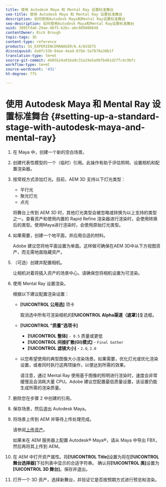 ```yaml
---
title: 使用 Autodesk Maya 和 Mental Ray 设置标准舞台
seo-title: 使用 Autodesk Maya 和 Mental Ray 设置标准舞台
description: 如何使用Autodesk Maya和Mental Ray设置标准舞台
seo-description: 如何使用Autodesk Maya和Mental Ray设置标准舞台
uuid: 3895fda6-29ae-46f5-b2bc-abc989808648
contentOwner: Rick Brough
topic-tags: 3D
content-type: reference
products: SG_EXPERIENCEMANAGER/6.4/ASSETS
discoiquuid: da8fc33b-84ae-4ead-87bb-5a7870a38b1f
translation-type: tm+mt
source-git-commit: 4b05b24a91ba9c31a19a5a96fb481d2ffc4c9bfc
workflow-type: tm+mt
source-wordcount: '431'
ht-degree: 77%

---
```



# 使用 Autodesk Maya 和 Mental Ray 设置标准舞台 {#setting-up-a-standard-stage-with-autodesk-maya-and-mental-ray}

1. 在 Maya 中，创建一个新的空白场景。
1. 创建代表性模型的一个（临时）引用。此操作有助于评估照明、设置相机和配置渲染器。

1. 按常规方式添加灯光。目前，AEM 3D 支持以下灯光类型：

   * 平行光
   * 聚光灯光
   * 点光

   将舞台上传到 AEM 3D 时，其他灯光类型会被忽略或转换为以上支持的类型之一。查看资产和使用内置的 Rapid Refine 渲染器进行渲染时，会使用转换后的类型。使用Maya进行渲染时，会使用原始灯光类型。

1. 如果需要，创建一个地平面，并应用合适的材料。

   Adobe 建议您将地平面设置为单面。这样做可确保在AEM 3D中从下方视图资产，而无需地面隐藏资产。

1. （可选）创建并配置相机。

   让相机对着将插入资产的场景中心。请确保您将相机设置为可渲染。

1. 使用 Mental Ray 设置渲染。

   根据以下建议配置渲染设置：

   * **[!UICONTROL 公用选]** 项卡

      取消选中所有可渲染相机的&#x200B;**[!UICONTROL Alpha渠道（遮罩）]**&#x200B;复选框。

   * **[!UICONTROL “质量”选项卡]**

      * **[!UICONTROL 整体]** `- 0.5` 质量或更低
      * **[!UICONTROL 间接扩散(GI)模式]** -  `Final Gather`
      * **[!UICONTROL 滤镜大小]** - `2.0`,  `2.0`
   * 以您希望使用的典型图像大小渲染场景。如果需要，优化灯光或优化渲染设置，或者同时执行这两项操作，以便达到所需的效果。

      请注意，通过 Mental Ray 使用基于图像的照明进行渲染时，速度会非常缓慢且会消耗大量 CPU。Adobe 建议您配置最低质量设置，该设置仍能生成所需的渲染质量。


1. 删除您在步骤 2 中创建的引用。

1. 保存场景，然后退出 Autodesk Maya。
1. 将场景上传到 AEM 并等待上传处理完成。

   请参阅[上传资产](managing-assets-touch-ui.md#uploading-assets)。

   如果未在 AEM 服务器上配置 Autodesk® Maya®，请从 Maya 中导出 FBX，然后再将其上传到 AEM。

1. 在 AEM 中打开资产属性。将&#x200B;**[!UICONTROL Title]**&#x200B;设置为将在&#x200B;**[!UICONTROL 舞台选择器]**&#x200B;下拉列表中显示的合适字符串。 确认将&#x200B;**[!UICONTROL 类]**&#x200B;设置为 **[!UICONTROL 3D 舞台]**。保存并退出。
1. 打开一个 3D 资产，选择新舞台，并验证它是否按预期方式进行预览和渲染。

